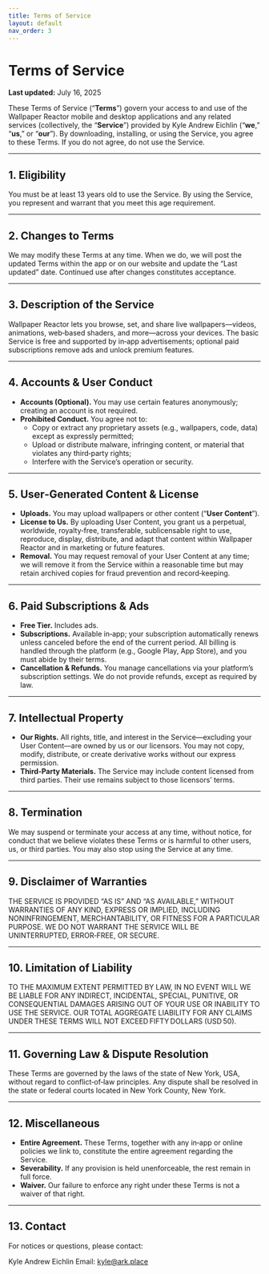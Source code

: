 ```yaml
---
title: Terms of Service
layout: default
nav_order: 3
---
```


# Terms of Service

**Last updated:** July 16, 2025

These Terms of Service (“**Terms**”) govern your access to and use of the Wallpaper Reactor mobile and desktop applications and any related services (collectively, the “**Service**”) provided by Kyle Andrew Eichlin (“**we**,” “**us**,” or “**our**”). By downloading, installing, or using the Service, you agree to these Terms. If you do not agree, do not use the Service.

---

## 1. Eligibility
You must be at least 13 years old to use the Service. By using the Service, you represent and warrant that you meet this age requirement.

---

## 2. Changes to Terms
We may modify these Terms at any time. When we do, we will post the updated Terms within the app or on our website and update the “Last updated” date. Continued use after changes constitutes acceptance.

---

## 3. Description of the Service
Wallpaper Reactor lets you browse, set, and share live wallpapers—videos, animations, web‑based shaders, and more—across your devices. The basic Service is free and supported by in‑app advertisements; optional paid subscriptions remove ads and unlock premium features.

---

## 4. Accounts & User Conduct
- **Accounts (Optional).** You may use certain features anonymously; creating an account is not required.
- **Prohibited Conduct.** You agree not to:
  - Copy or extract any proprietary assets (e.g., wallpapers, code, data) except as expressly permitted;
  - Upload or distribute malware, infringing content, or material that violates any third‑party rights;
  - Interfere with the Service’s operation or security.

---

## 5. User‑Generated Content & License
- **Uploads.** You may upload wallpapers or other content (“**User Content**”).
- **License to Us.** By uploading User Content, you grant us a perpetual, worldwide, royalty‑free, transferable, sublicensable right to use, reproduce, display, distribute, and adapt that content within Wallpaper Reactor and in marketing or future features.
- **Removal.** You may request removal of your User Content at any time; we will remove it from the Service within a reasonable time but may retain archived copies for fraud prevention and record‑keeping.

---

## 6. Paid Subscriptions & Ads
- **Free Tier.** Includes ads.
- **Subscriptions.** Available in‑app; your subscription automatically renews unless canceled before the end of the current period. All billing is handled through the platform (e.g., Google Play, App Store), and you must abide by their terms.
- **Cancellation & Refunds.** You manage cancellations via your platform’s subscription settings. We do not provide refunds, except as required by law.

---

## 7. Intellectual Property
- **Our Rights.** All rights, title, and interest in the Service—excluding your User Content—are owned by us or our licensors. You may not copy, modify, distribute, or create derivative works without our express permission.
- **Third‑Party Materials.** The Service may include content licensed from third parties. Their use remains subject to those licensors’ terms.

---

## 8. Termination
We may suspend or terminate your access at any time, without notice, for conduct that we believe violates these Terms or is harmful to other users, us, or third parties. You may also stop using the Service at any time.

---

## 9. Disclaimer of Warranties
THE SERVICE IS PROVIDED “AS IS” AND “AS AVAILABLE,” WITHOUT WARRANTIES OF ANY KIND, EXPRESS OR IMPLIED, INCLUDING NONINFRINGEMENT, MERCHANTABILITY, OR FITNESS FOR A PARTICULAR PURPOSE. WE DO NOT WARRANT THE SERVICE WILL BE UNINTERRUPTED, ERROR‑FREE, OR SECURE.

---

## 10. Limitation of Liability
TO THE MAXIMUM EXTENT PERMITTED BY LAW, IN NO EVENT WILL WE BE LIABLE FOR ANY INDIRECT, INCIDENTAL, SPECIAL, PUNITIVE, OR CONSEQUENTIAL DAMAGES ARISING OUT OF YOUR USE OR INABILITY TO USE THE SERVICE. OUR TOTAL AGGREGATE LIABILITY FOR ANY CLAIMS UNDER THESE TERMS WILL NOT EXCEED FIFTY DOLLARS (USD 50).

---

## 11. Governing Law & Dispute Resolution
These Terms are governed by the laws of the state of New York, USA, without regard to conflict‑of‑law principles. Any dispute shall be resolved in the state or federal courts located in New York County, New York.

---

## 12. Miscellaneous
- **Entire Agreement.** These Terms, together with any in‑app or online policies we link to, constitute the entire agreement regarding the Service.
- **Severability.** If any provision is held unenforceable, the rest remain in full force.
- **Waiver.** Our failure to enforce any right under these Terms is not a waiver of that right.

---

## 13. Contact
For notices or questions, please contact:

Kyle Andrew Eichlin
Email: kyle@ark.place
